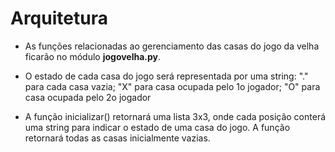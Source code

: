# Arquitetura

* As funções relacionadas ao gerenciamento das casas do jogo da velha ficarão no módulo **jogovelha.py**.


* O estado de cada casa do jogo será representada por uma string: "." para cada casa vazia; "X" para casa ocupada pelo 1o jogador; "O" para casa ocupada pelo 2o jogador

* A função inicializar() retornará uma lista 3x3, onde cada posição conterá uma string para indicar o estado de uma casa do jogo. A função retornará todas as casas inicialmente vazias.